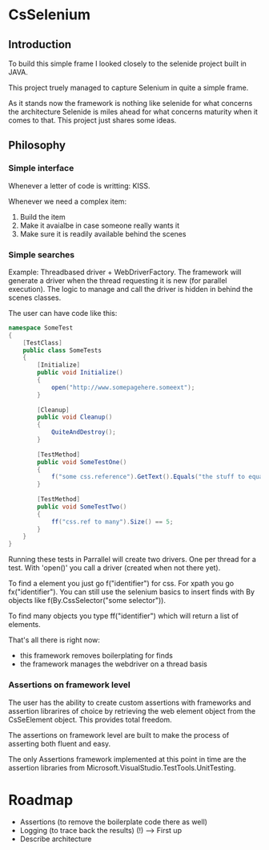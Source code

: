 # CsSelenium
## Introduction
To build this simple frame I looked closely to the selenide project built in JAVA.

This project truely managed to capture Selenium in quite a simple frame.

As it stands now the framework is nothing like selenide for what concerns the architecture Selenide is miles ahead for what concerns maturity when it comes to that. This project just shares some ideas.

## Philosophy
### Simple interface
Whenever a letter of code is writting: KISS.

Whenever we need a complex item:
1. Build the item
2. Make it avaialbe in case someone really wants it
3. Make sure it is readily available behind the scenes

### Simple searches
Example: Threadbased driver + WebDriverFactory.
The framework will generate a driver when the thread requesting it is new (for parallel execution).
The logic to manage and call the driver is hidden in behind the scenes classes.


The user can have code like this:

```C#
namespace SomeTest
{
    [TestClass]
    public class SomeTests
    {
        [Initialize]
        public void Initialize()
        {
            open("http://www.somepagehere.someext");
        }
        
        [Cleanup]
        public void Cleanup()
        {
            QuiteAndDestroy();
        }
        
        [TestMethod]
        public void SomeTestOne()
        {
            f("some css.reference").GetText().Equals("the stuff to equal");
        }
        
        [TestMethod]
        public void SomeTestTwo()
        {
            ff("css.ref to many").Size() == 5;
        }
    }
}
```

Running these tests in Parrallel will create two drivers. One per thread for a test.
With 'open()' you call a driver (created when not there yet).

To find a element you just go f("identifier") for css. For xpath you go fx("identifier"). You can still use the selenium basics to insert finds with By objects like f(By.CssSelector("some selector")).

To find many objects you type ff("identifier") which will return a list of elements.

That's all there is right now:
- this framework removes boilerplating for finds
- the framework manages the webdriver on a thread basis

### Assertions on framework level
The user has the ability to create custom assertions with frameworks and assertion librarires of choice by retrieving the web element object from the CsSeElement object. This provides total freedom.

The assertions on framework level are built to make the process of asserting both fluent and easy.

The only Assertions framework implemented at this point in time are the assertion libraries from Microsoft.VisualStudio.TestTools.UnitTesting.

# Roadmap

- Assertions (to remove the boilerplate code there as well)
- Logging (to trace back the results) (!) --> First up
- Describe architecture
